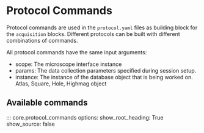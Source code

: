 # Protocol Commands


Protocol commands are used in the `protocol.yaml` files as building block for the `acquisition` blocks. Different protocols can be built with different combinations of commands.

All protocol commands have the same input arguments:

- scope: The microscope interface instance
- params: The data collection parameters specified during session setup.
- instance: The instance of the database object that is being worked on. Atlas, Square, Hole, Highmag object


## Available commands

::: core.protocol_commands
    options:
        show_root_heading: True
        show_source: false
